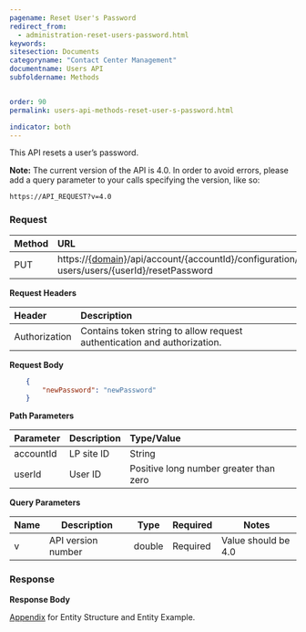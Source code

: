 ```yaml
---
pagename: Reset User's Password
redirect_from:
  - administration-reset-users-password.html
keywords:
sitesection: Documents
categoryname: "Contact Center Management"
documentname: Users API
subfoldername: Methods


order: 90
permalink: users-api-methods-reset-user-s-password.html

indicator: both
---
```


This API resets a user’s password.

**Note:** The current version of the API is 4.0. In order to avoid errors, please add a query parameter to your calls specifying the version, like so:

```
https://API_REQUEST?v=4.0
```

### Request

| Method|      URL  |
| :-------- | :---|  
 |PUT|  https://[{domain}](/agent-domain-domain-api.html)/api/account/{accountId}/configuration/le-users/users/{userId}/resetPassword |

**Request Headers**

 |Header|         Description  |
| :------|        :--------  |
 |Authorization|  Contains token string to allow request authentication and authorization.  |

**Request Body**

```json
    {
        "newPassword": "newPassword"
    }
```

**Path Parameters**

 |Parameter|  Description|  Type/Value |
 |:------|    :--------|    :--------|
 |accountId|  LP site ID|   String |
 |userId|  User ID|   Positive long number greater than zero|
 
**Query Parameters**

 | Name            | Description                       | Type    | Required  | Notes                                                |
 |-----------------|-----------------------------------|---------|-----------|------------------------------------------------------|
 | v               | API version number                | double  | Required  | Value should be 4.0                                  |

### Response

**Response Body**

[Appendix](administration-users-appendix.html) for Entity Structure and Entity Example.
